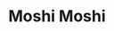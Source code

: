 ---
layout: place
title: Moshi Moshi
permalink: /massachusetts/northampton/moshi-moshi.html
stateAbbr: MA
stateName: Massachusetts
cityName: Northampton
seo:
  type: restaurant
  links: http://moshimoshisam.com/
place_id: ChIJuSNhSkbX5okR09_q0hWhfvg
photos:
  - name: >-
      places/ChIJuSNhSkbX5okR09_q0hWhfvg/photos/AeeoHcJmQ7359vOapovwcStVheS1icGjAGGqWuzLJgM0dE7puvvUXo9eXqYcxLOVgUsUkrerxiPLqoEGcLtVdGfcFZ_uA2mCKNY05S2484-biJb1KwhO0Iv2G4edyKgNHbYWpgdAfiZAbkmj0EIcuuHp89lVAsZOAP-ThLUsWc_AXHYpov8IU6XFc7w_vWmAPjGeVpSseAeUdTJ_-1PZuoMyOtElnijD02YGs-fJ-CNkflj57nIu91mY4IzOFra_c2MliutGTyBqHrTFmG3sje_E0HZIY31Qk7kvVB6BDkIXf8xL4KYu3DQ4kDCwff5tB0d39Sp1QlkfgL4K4kgaeuGrrlXat09ozfT7OH6EutP_mzoAO0WO7wFWrRl0bSq93C2aIadL8WVa16EBU9flYpcPPwPxaTHhs6hcUDIs7EQIjg3eDQ8
    widthPx: 4080
    heightPx: 3072
    authorAttributions:
      - displayName: Kath Bowers
        uri: https://maps.google.com/maps/contrib/106464782611709609877
        photoUri: >-
          https://lh3.googleusercontent.com/a-/ALV-UjWVoRyliwMuYGyaaW4gpGGR4oPRRsLthofeZw15QhdhMFvLVq7aHg=s100-p-k-no-mo
    flagContentUri: >-
      https://www.google.com/local/imagery/report/?cb_client=maps_api_places.places_api&image_key=!1e10!2sCIHM0ogKEICAgIC1xp_0rgE&hl=en-US
    googleMapsUri: >-
      https://www.google.com/maps/place//data=!3m4!1e2!3m2!1sCIHM0ogKEICAgIC1xp_0rgE!2e10!4m2!3m1!1s0x89e6d7464a6123b9:0xf87ea115d2eadfd3
  - name: >-
      places/ChIJuSNhSkbX5okR09_q0hWhfvg/photos/AeeoHcJWWMsVbOd7Z7AWcbYFBk5VWJSr_OlWWHLcZ95uQjLrFAJYtiYbCfeMtXo3Q5PCRlMKN2AZ3QqirBuPScF3ccxjmWou_Dv8othtLZ9B1gP9BhwtFg9SghwLgyP2oEYTcum0uvIY8BiKqi79qCN5vJIwjOZwp9ZiavyqupMFDOWwAw1XC48Bq6IL2XWKHJUL2JRUpXUE1Zj9aUg8MS5il0zUDo9gv3zGFSpsYfVm7oraBPdziZY3QrjKc5H6jPef12AguGdrvS7xtJWomQBzhsChD5wHTqnWrsYCV0jalYHAWoR-hhKR0yQFIb5VBEvT3x9Q_uGagF_RKDJF1pH-zrdsy_iP07Lz791ACuqXPTA74IG7eJ-VWQpBJhN1WC-gvAwlA-XObfiqHcMDrgt-i017v23jA_DAGwRVuCT6FR-YGA
    widthPx: 1080
    heightPx: 1043
    authorAttributions:
      - displayName: Lanie Sheridan
        uri: https://maps.google.com/maps/contrib/111254183466682695551
        photoUri: >-
          https://lh3.googleusercontent.com/a-/ALV-UjVscg7OuxZ2afuquIputE02GoSCodgjdppVL2iAiBMnqX1Lxw6l=s100-p-k-no-mo
    flagContentUri: >-
      https://www.google.com/local/imagery/report/?cb_client=maps_api_places.places_api&image_key=!1e10!2sCIHM0ogKEICAgIDJifeIFg&hl=en-US
    googleMapsUri: >-
      https://www.google.com/maps/place//data=!3m4!1e2!3m2!1sCIHM0ogKEICAgIDJifeIFg!2e10!4m2!3m1!1s0x89e6d7464a6123b9:0xf87ea115d2eadfd3
  - name: >-
      places/ChIJuSNhSkbX5okR09_q0hWhfvg/photos/AeeoHcLy-0iYgvjRvcyOPECZAR8uBA3Q0m2aH1HxX1KMIpmzvmBrxEtXsJPr2QpcRhwg8AQr75do-3qkmq5GsKDCJT3vf3NsLYiXWbrXn8SxuOq9ZoPtqhnoX6AGjIGV9h4-xnJMNxE4-uQ2XUWTDHetUy1swn-RuwaydU9Wzu-bjM6ep7HasXkm4j9ap4AiQDlpbKzqTsW8Qia2GcxC1LwYZSfbmER2OVs7kTEjv8GsQ7m0uTTXYCcCfslUfY9yjt2_AzwnFKqK3seC8Y_bu_QFSdtpoNdbdeoQjZ0No2_XnfyegQ9Rvt4oqloXPpWuBrKG7Rtc3MugcC2S6psflMC-P9hhLBshHljQFsXKstYznmsf9mDJ33uSm2WFdP3Jw5_XepZv39I_E4fHosimULZDkYo9jg9CuYvqZJpmLYDyB67db_pt
    widthPx: 1440
    heightPx: 1800
    authorAttributions:
      - displayName: Jennifer McPherson
        uri: https://maps.google.com/maps/contrib/118303339609795025352
        photoUri: >-
          https://lh3.googleusercontent.com/a/ACg8ocKYd0TnJ1iuoEArdhKsNeAMSChgAJ-hUMYxf4GUvrIbF4G3SA=s100-p-k-no-mo
    flagContentUri: >-
      https://www.google.com/local/imagery/report/?cb_client=maps_api_places.places_api&image_key=!1e10!2sCIHM0ogKEICAgIDHxbr15QE&hl=en-US
    googleMapsUri: >-
      https://www.google.com/maps/place//data=!3m4!1e2!3m2!1sCIHM0ogKEICAgIDHxbr15QE!2e10!4m2!3m1!1s0x89e6d7464a6123b9:0xf87ea115d2eadfd3
  - name: >-
      places/ChIJuSNhSkbX5okR09_q0hWhfvg/photos/AeeoHcKO2-iexmIK98-4jwzh5RHeEYQzyRE6xUdH6cX2lh9Gcop5A8kMrWKP8f1mud4aPWr2gNZfkZR_BHywLPFoQmdtVgdZ8IgZheTyA1yIyyu6aH8OauQcr7NzPLQzsvg8q_1E_ScF32tkqU4c1gjDAvpkTF1Mn6A5aFjJ93iMDYTOdTK79qgQtnpEW6HxtBqyPFVfpOTplYPsvjgCfSEhb5S7vBPCzfUgslYVWdkTvLGeBM8Wb7Jh-h3frgPcgcIoEpRtb72b2sjhyIpVKf_7eoIzBVIUJUve1wPIAcSW048lF6gm71R0LGXK5X-VWKItFWt2AmkzF4vhYuy5ZAzhuIjGaXl8X6U2hFCZfDoPexK42Tosj9lTSGHuSWvuOl_4jtgPc64P4ok2R_29WlcPsjaBWKb8dY_XyxbobngEIYaqNYYN
    widthPx: 3751
    heightPx: 2268
    authorAttributions:
      - displayName: Sophia Nunez
        uri: https://maps.google.com/maps/contrib/113655401073220456824
        photoUri: >-
          https://lh3.googleusercontent.com/a-/ALV-UjVNyXzuQ5H8bs4qtinetX16TNserxN-6poLaMuFcDVnXviahU2-=s100-p-k-no-mo
    flagContentUri: >-
      https://www.google.com/local/imagery/report/?cb_client=maps_api_places.places_api&image_key=!1e10!2sCIHM0ogKEICAgICxlpX--QE&hl=en-US
    googleMapsUri: >-
      https://www.google.com/maps/place//data=!3m4!1e2!3m2!1sCIHM0ogKEICAgICxlpX--QE!2e10!4m2!3m1!1s0x89e6d7464a6123b9:0xf87ea115d2eadfd3
  - name: >-
      places/ChIJuSNhSkbX5okR09_q0hWhfvg/photos/AeeoHcLha1RadRW86oNwQG9dMSXvsnflDNgHWlxUgNm1xGgMftugsqoPYKLzQI_HD1mcm5wkM-up6znI8v2oPYVyGEiPILfWs5l0zxKkIRPUJXgwM5hcyirDPN08VTaJeC-fHJJXTSq2aSXdzXNv4cMQa5Yzm_zxN6cB3_wlQjV0lWu6KJCJ7htjWLWXYSu7NkEH0EuMH1dW1tE21BZB_1FWtsd9r97S6L8U31dAXN0Jsbp_OtOppfji3FGBJfdoKH21YjAQvwxAoEj0u4LsiziIstxNfFKgwKD7JagpmlFON6pz1pq9cLAm8gDmULjcWe-989Vjqb2I0YJcAOv97dQqECXpqvL1O38MEA4KDu8keku23Bu8jx_Fxr9h6hpXq33is3_Nl2UVh7lx51NYRA9AYbO_B4BnNWMrnuoPn7My-CexSw
    widthPx: 4032
    heightPx: 3024
    authorAttributions:
      - displayName: Paul Kandel
        uri: https://maps.google.com/maps/contrib/118025279834794066291
        photoUri: >-
          https://lh3.googleusercontent.com/a-/ALV-UjWSWG4fAfoDQ6iysy0zvjSSCkmdRO55Y3eC6OnxBUlkGbDhiWrq=s100-p-k-no-mo
    flagContentUri: >-
      https://www.google.com/local/imagery/report/?cb_client=maps_api_places.places_api&image_key=!1e10!2sCIHM0ogKEICAgID4utHZAQ&hl=en-US
    googleMapsUri: >-
      https://www.google.com/maps/place//data=!3m4!1e2!3m2!1sCIHM0ogKEICAgID4utHZAQ!2e10!4m2!3m1!1s0x89e6d7464a6123b9:0xf87ea115d2eadfd3
  - name: >-
      places/ChIJuSNhSkbX5okR09_q0hWhfvg/photos/AeeoHcLxbmwJ-8WwpY-YLrUuAgt4AUuYiGc9Yp0SNAXvmIV02IJcTgm44zRj1YOI98Z9X6DI6rfnsjn5zTgw6qnPvOyaOMgevirthjWLSJaO6XEgh2us8o24YkDQ5zCmFzjYQNNig6LRC34TxaWGZU3yHSJ1h84Jfo9ciIj3_F1tgG_3ywebtKULshKTUOeS5UWdWZ2-1_A6KQCw6aQu5E0pyuJ0zJ_RrMYZHui3uvByZmffgYFalMVb7QXE8uu-3jfNjZRLLV4ulpBp1P5Aq6reJPcF_-EHdnEW0dyiidWeRDPXn2zJEcBbCDlbOVhX-41j6kgfio5hKV07ULf0qUaYGx4q8Qr6EXU83dVQpge4BUcO6F-gjVcyUzTimA9nyrejt8JYIRUZRlkJyhRxABl0o57YK22gLxA47kOMIyxnxvETSw
    widthPx: 4080
    heightPx: 3072
    authorAttributions:
      - displayName: Kath Bowers
        uri: https://maps.google.com/maps/contrib/106464782611709609877
        photoUri: >-
          https://lh3.googleusercontent.com/a-/ALV-UjWVoRyliwMuYGyaaW4gpGGR4oPRRsLthofeZw15QhdhMFvLVq7aHg=s100-p-k-no-mo
    flagContentUri: >-
      https://www.google.com/local/imagery/report/?cb_client=maps_api_places.places_api&image_key=!1e10!2sCIHM0ogKEICAgIC1xp-cJA&hl=en-US
    googleMapsUri: >-
      https://www.google.com/maps/place//data=!3m4!1e2!3m2!1sCIHM0ogKEICAgIC1xp-cJA!2e10!4m2!3m1!1s0x89e6d7464a6123b9:0xf87ea115d2eadfd3
  - name: >-
      places/ChIJuSNhSkbX5okR09_q0hWhfvg/photos/AeeoHcJQZYPFDIJlTIIf0bRJSKobUMDnJZoKrbOm_aEokn_YzhYBcfzrvn6ZXYwhzfUP1thLn3OLhxQulBjQ4Cx1CHtDRLi1y8_u79IJKPYasdVrzv_4HGk_DSd8isNwgV7AXkhvUSJf2hsHMWpmJjmWuW5tLLwvxIz5asLXdKPhyE9HWfo882cRCtzQo5LVYsHVh2rQ8Z06_CsxH7Sk4t9yzLTErGteO0agM03HgFcwL0EWAyCbsLP5v2djYqd6pmaKICFKbHW0LX4qSOACvjW8XqXSJRx__X3kzqsh0cNlOMhXJRR7YjLOTcwYbc8Ef8qX4_sjigJHAaM1Cpj7pItISaagvTPqm-TCYpRYpdxF0IL9aHgfsJqx86wbbtaLdGHAurYSZ_7zvpuZlkEKV_r3OGbHEKegrc-ASYdr2nowxplOuy6G
    widthPx: 4032
    heightPx: 3024
    authorAttributions:
      - displayName: Ali Caraveo
        uri: https://maps.google.com/maps/contrib/101864674702557625167
        photoUri: >-
          https://lh3.googleusercontent.com/a-/ALV-UjUbuf4VvXEtS7e3DxDW2moYPIHSmy6bse9c-iJrAhDvpFjpNHq_sg=s100-p-k-no-mo
    flagContentUri: >-
      https://www.google.com/local/imagery/report/?cb_client=maps_api_places.places_api&image_key=!1e10!2sCIHM0ogKEICAgIDstNbZpgE&hl=en-US
    googleMapsUri: >-
      https://www.google.com/maps/place//data=!3m4!1e2!3m2!1sCIHM0ogKEICAgIDstNbZpgE!2e10!4m2!3m1!1s0x89e6d7464a6123b9:0xf87ea115d2eadfd3
  - name: >-
      places/ChIJuSNhSkbX5okR09_q0hWhfvg/photos/AeeoHcI0rNQDMy9Rq7E1TQFmDPa_jprmyMP2sLBIu-2deTjI79nMk5loVGVx1YUG3tVmAcmiCiAx-jcsLzj9DVkWv3J2i_nQT1s4f6QJXNl6mUgT1e-Z18BLFwizRARlrPutmeSh_vw4l6EgN6vd9hThZJ_3rOAsyAYWoLrXvfyUYpATsyAUqc7OmllJNmM4dSNfcr0jIJB4F3U4F8UzK78A_eqArOmMgJorAg4NeNv4PaJgYkdhCqHz3Et-hkEPNoRGr6EWeE_2KWgNhEakGu9Xn5imKxL4UI9Z_MiRFB2h-dTgs1xFXkVp-DbEwn92xiB_jrSdamAGDsiifxbFF74EkdixKuyexHrJNvDlEWECePb1DfUV27hkElMmmG_1REK8ggMOcu1Fb9Zvc0UIY_Yf8ZOwhFI8eFSCnIungjCTtESggqqi
    widthPx: 4160
    heightPx: 3120
    authorAttributions:
      - displayName: Penny Chen
        uri: https://maps.google.com/maps/contrib/114173991521904955645
        photoUri: >-
          https://lh3.googleusercontent.com/a/ACg8ocJGxM_gdbPKlznN5rFB_Co5NTG1fpbalilbKZEUcp8x4ZBBCQ=s100-p-k-no-mo
    flagContentUri: >-
      https://www.google.com/local/imagery/report/?cb_client=maps_api_places.places_api&image_key=!1e10!2sCIHM0ogKEICAgICMssDohAE&hl=en-US
    googleMapsUri: >-
      https://www.google.com/maps/place//data=!3m4!1e2!3m2!1sCIHM0ogKEICAgICMssDohAE!2e10!4m2!3m1!1s0x89e6d7464a6123b9:0xf87ea115d2eadfd3
  - name: >-
      places/ChIJuSNhSkbX5okR09_q0hWhfvg/photos/AeeoHcLh10Vjr3muQ0XAxFmjka9z-vr8XYj9AuZb0EuKBTDOE69W0VMZ5ic614EfZbo2oyrhCBHOExNH2sVcDkYM_kPY_0eSQPzNmJy9SuGhL9tjm40kilLO8ivsNBWH7xrDCcx7v7tOxrRcq8_fQHLrv5gZcuS03o6A3CAZLNbP5rJ8cYciAQuZQO21irGeyqMzXsGJ0KmVS5efmzkqqBNgONnOkdY6X1n5g_QEUx4cwFcc87H8h2LX6cm7W8_QHBQBjVNzi0Ql2-Kcp1pukESYCWWsjpcjaoZwohTsma7NoXFqzdGyVIT1kXmZoI2IdMwlta0A_eRvHkHMWTyQHBoCfb5ldAy8TXVVNR1CN_V0l6w2OhO1AUOyy6V-znyCrHHxbETpPsAuGGjAiUO-WWJmEZA9R-GfHoAnTeDbhpWFRB1n4g
    widthPx: 4800
    heightPx: 3600
    authorAttributions:
      - displayName: Prospers
        uri: https://maps.google.com/maps/contrib/110783908754405465529
        photoUri: >-
          https://lh3.googleusercontent.com/a/ACg8ocK4MepjuuFa2wx2YgdkRxx-wMnmEvjYQ2hGsCcpXXCdzWInHA=s100-p-k-no-mo
    flagContentUri: >-
      https://www.google.com/local/imagery/report/?cb_client=maps_api_places.places_api&image_key=!1e10!2sCIHM0ogKEICAgIDF5vz4Rw&hl=en-US
    googleMapsUri: >-
      https://www.google.com/maps/place//data=!3m4!1e2!3m2!1sCIHM0ogKEICAgIDF5vz4Rw!2e10!4m2!3m1!1s0x89e6d7464a6123b9:0xf87ea115d2eadfd3
  - name: >-
      places/ChIJuSNhSkbX5okR09_q0hWhfvg/photos/AeeoHcK4_73E2pYSiGprPlNg1QoOUGwFZs2MQEAZcgiVvo4loCJKQs3MFccH4khUwyi5M44ArDDuavywMUYi39_L2rwF1OdoP28g08GzbB4xj2nw5TNCslQHSSqpnGvM8DyH6JIAGx7Nylv3Sb5ghTDcX5kD4-ymKEJun7cSBW_4_Rx_nnHzwB0tY9YglOmwESOdF07eYdE3uaEsTnJgPXw3RocfS2Bkvs-hBxH9Xb4xSQK79YmdA65RBBBKAa4IBN4QrdMO0AaUdxsuBCVSvDZPa-md5biYcUgEPL4FOBFFrtFQlXNlm17QQsiQ3VIz_A9K1g4MZ7o5kYDl28kHaLRGVewfJtdB3Thn9zdAupmPjzcRSQ4M9zueTYVLU6Fotouxs5ogNPT6_XlUmHV5G1AK_Oj1dUBVxIo7gzKzqgT0imP6RmA
    widthPx: 3072
    heightPx: 4080
    authorAttributions:
      - displayName: Sarah L Robinson
        uri: https://maps.google.com/maps/contrib/107647157108909525985
        photoUri: >-
          https://lh3.googleusercontent.com/a-/ALV-UjWqDbW3CEj9v_yTtVrLoajp9HdwUrqwv6V_8AxMFvMi3ipBbYf8-Q=s100-p-k-no-mo
    flagContentUri: >-
      https://www.google.com/local/imagery/report/?cb_client=maps_api_places.places_api&image_key=!1e10!2sCIHM0ogKEICAgIDflc6F-wE&hl=en-US
    googleMapsUri: >-
      https://www.google.com/maps/place//data=!3m4!1e2!3m2!1sCIHM0ogKEICAgIDflc6F-wE!2e10!4m2!3m1!1s0x89e6d7464a6123b9:0xf87ea115d2eadfd3
address: 4 Main St, Northampton, MA 01060, USA
street: 4 Main St
city: Northampton
state: MA
zip: '01060'
country: USA
neighborhood: null
latitude: '42.320170'
longitude: '-72.628502'
accessibility_options:
  wheelchairAccessibleParking: true
  wheelchairAccessibleEntrance: true
  wheelchairAccessibleRestroom: true
  wheelchairAccessibleSeating: true
business_status: OPERATIONAL
name: Moshi Moshi
google_maps_links:
  directionsUri: >-
    https://www.google.com/maps/dir//''/data=!4m7!4m6!1m1!4e2!1m2!1m1!1s0x89e6d7464a6123b9:0xf87ea115d2eadfd3!3e0
  placeUri: https://maps.google.com/?cid=17905926283576664019
  writeAReviewUri: >-
    https://www.google.com/maps/place//data=!4m3!3m2!1s0x89e6d7464a6123b9:0xf87ea115d2eadfd3!12e1
  reviewsUri: >-
    https://www.google.com/maps/place//data=!4m4!3m3!1s0x89e6d7464a6123b9:0xf87ea115d2eadfd3!9m1!1b1
  photosUri: >-
    https://www.google.com/maps/place//data=!4m3!3m2!1s0x89e6d7464a6123b9:0xf87ea115d2eadfd3!10e5
primary_type: Japanese Restaurant
opening_hours:
  openNow: true
  periods:
    - open:
        day: 1
        hour: 12
        minute: 0
      close:
        day: 1
        hour: 14
        minute: 30
    - open:
        day: 1
        hour: 17
        minute: 0
      close:
        day: 1
        hour: 20
        minute: 30
    - open:
        day: 2
        hour: 12
        minute: 0
      close:
        day: 2
        hour: 14
        minute: 30
    - open:
        day: 2
        hour: 17
        minute: 0
      close:
        day: 2
        hour: 20
        minute: 30
    - open:
        day: 3
        hour: 17
        minute: 0
      close:
        day: 3
        hour: 20
        minute: 30
    - open:
        day: 4
        hour: 12
        minute: 0
      close:
        day: 4
        hour: 14
        minute: 30
    - open:
        day: 4
        hour: 17
        minute: 0
      close:
        day: 4
        hour: 20
        minute: 30
    - open:
        day: 5
        hour: 12
        minute: 0
      close:
        day: 5
        hour: 14
        minute: 30
    - open:
        day: 5
        hour: 17
        minute: 0
      close:
        day: 5
        hour: 20
        minute: 30
    - open:
        day: 6
        hour: 12
        minute: 0
      close:
        day: 6
        hour: 14
        minute: 30
    - open:
        day: 6
        hour: 17
        minute: 0
      close:
        day: 6
        hour: 20
        minute: 30
  weekdayDescriptions:
    - 'Monday: 12:00 – 2:30 PM, 5:00 – 8:30 PM'
    - 'Tuesday: 12:00 – 2:30 PM, 5:00 – 8:30 PM'
    - 'Wednesday: 5:00 – 8:30 PM'
    - 'Thursday: 12:00 – 2:30 PM, 5:00 – 8:30 PM'
    - 'Friday: 12:00 – 2:30 PM, 5:00 – 8:30 PM'
    - 'Saturday: 12:00 – 2:30 PM, 5:00 – 8:30 PM'
    - 'Sunday: Closed'
  nextCloseTime: '2025-05-04T00:30:00Z'
secondary_opening_hours:
  regular:
    weekdayDescriptions: null
    type: null
  current:
    weekdayDescriptions: null
    type: null
phone: (413) 586-5865
price_level: PRICE_LEVEL_MODERATE
price_range: $20 &ndash; $30
rating: '4.4'
rating_count: 265
website: http://moshimoshisam.com/
description: >-
  Experience Moshi Moshi in Northampton, MA$$$Moshi Moshi in Northampton, MA,
  stands out as a welcoming Japanese restaurant offering a variety of fresh
  sushi and sashimi in a relaxed, casual setting. This spot highlights authentic
  Japanese flavors with an emphasis on high-quality ingredients and simple yet
  elegant presentations, making it a go-to for those seeking flavorful dining
  options. Accessibility features like wheelchair-friendly entrances and seating
  add to its appeal for all visitors, while the moderate price range keeps it
  accessible for everyday meals. Operating hours span lunch and dinner services
  on most days, providing flexibility for locals and travelers alike looking for
  satisfying Japanese cuisine nearby.
generative_summary: >-
  Experience Moshi Moshi in Northampton, MA$$$Moshi Moshi in Northampton, MA,
  stands out as a welcoming Japanese restaurant offering a variety of fresh
  sushi and sashimi in a relaxed, casual setting. This spot highlights authentic
  Japanese flavors with an emphasis on high-quality ingredients and simple yet
  elegant presentations, making it a go-to for those seeking flavorful dining
  options. Accessibility features like wheelchair-friendly entrances and seating
  add to its appeal for all visitors, while the moderate price range keeps it
  accessible for everyday meals. Operating hours span lunch and dinner services
  on most days, providing flexibility for locals and travelers alike looking for
  satisfying Japanese cuisine nearby.
generative_disclosure: Summarized by AI using the Grok-3-Mini model.
reviews: null
review_summary: >-
  Visitor Feedback on Moshi Moshi$$$With a solid rating from hundreds of diners,
  this sushi spot in Northampton tends to impress fans of Japanese fare who
  appreciate the fresh flavors and straightforward vibe. People often mention
  enjoying the variety of rolls and dishes that hit the spot without
  overcomplicating things, making it a reliable choice for casual meals. While
  some note that service can vary, the overall consensus leans positive,
  highlighting good value and tasty options that keep customers coming back.
  It's easy to see why this place ranks highly among local eateries, offering a
  welcoming atmosphere that's perfect for groups or solo diners searching for
  solid sushi experiences. If you're exploring options like top-rated sushi
  nearby, it seems many agree this one delivers on fresh tastes and friendly
  vibes without major letdowns.
review_disclosure: Summarized by AI using the Grok-3-Mini model.
parking_options: null
payment_options: null
allow_dogs: null
curbside_pickup: null
delivery: null
dine_in: null
good_for_children: null
good_for_groups: null
good_for_sports: null
live_music: null
menu_for_children: null
outdoor_seating: null
reservable: null
restroom: null
serves_beer: null
serves_breakfast: null
serves_brunch: null
serves_cocktails: null
serves_coffee: null
serves_dinner: null
serves_dessert: null
serves_lunch: null
serves_vegetarian_food: null
serves_wine: null
takeout: null
update_category: enterprise
places_description: null

---